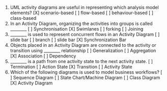 1. UML activity diagrams are useful in representing which analysis model elements?
   [X] scenario-based
   [ ] flow-based
   [ ] behaviour-based
   [ ] class-based
2. In an Activity Diagram, organizing the activities into groups is called ________
   [ ] Synchronisation
   [X] Swimlanes
   [ ] forking
   [ ] Joining
3. ________ is used to represent concurrent flows in an Activity Diagram
   [ ] slide bar
   [ ] branch
   [ ] slide bar
   [X] Synchronization Bar
4. Objects placed in an Activity Diagram are connected to the activity or transition using  ________  relationship
   [ ] Generalization
   [ ] Aggregation
   [X] Association
   [ ] Dependency
5. ________  is a path from one activity state to the next activity state.
   [ ] Termination
   [ ] Action State
   [X] Transition
   [ ] Activity State
6. Which of the following diagrams is used to model business workflows?
   [ ] Sequence Diagram
   [ ] State Chart/Machine Diagram
   [ ] Class Diagram
   [X] Activity Diagram